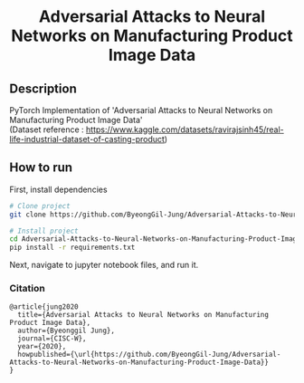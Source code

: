 <div align="center">    
 
# Adversarial Attacks to Neural Networks on Manufacturing Product Image Data     

[//]: # ([![Paper]&#40;http://img.shields.io/badge/paper-arxiv.1001.2234-B31B1B.svg&#41;]&#40;https://www.nature.com/articles/nature14539&#41;)

[//]: # ([![Conference]&#40;http://img.shields.io/badge/NeurIPS-2019-4b44ce.svg&#41;]&#40;https://papers.nips.cc/book/advances-in-neural-information-processing-systems-31-2018&#41;)

[//]: # ([![Conference]&#40;http://img.shields.io/badge/ICLR-2019-4b44ce.svg&#41;]&#40;https://papers.nips.cc/book/advances-in-neural-information-processing-systems-31-2018&#41;)

[//]: # ([![Conference]&#40;http://img.shields.io/badge/AnyConference-year-4b44ce.svg&#41;]&#40;https://papers.nips.cc/book/advances-in-neural-information-processing-systems-31-2018&#41;  )
[//]: # (<!--)

[//]: # (ARXIV   )

[//]: # ([![Paper]&#40;http://img.shields.io/badge/arxiv-math.co:1480.1111-B31B1B.svg&#41;]&#40;https://www.nature.com/articles/nature14539&#41;)

[//]: # (-->)

[//]: # (![CI testing]&#40;https://github.com/PyTorchLightning/deep-learning-project-template/workflows/CI%20testing/badge.svg?branch=master&event=push&#41;)


<!--  
Conference   
-->   
</div>
 
## Description   
PyTorch Implementation of 'Adversarial Attacks to Neural Networks on Manufacturing Product Image Data'  
(Dataset reference : https://www.kaggle.com/datasets/ravirajsinh45/real-life-industrial-dataset-of-casting-product)

## How to run   
First, install dependencies   
```bash
# Clone project   
git clone https://github.com/ByeongGil-Jung/Adversarial-Attacks-to-Neural-Networks-on-Manufacturing-Product-Image-Data.git

# Install project   
cd Adversarial-Attacks-to-Neural-Networks-on-Manufacturing-Product-Image-Data
pip install -r requirements.txt
 ```    
Next, navigate to jupyter notebook files, and run it.   

### Citation   
```
@article{jung2020
  title={Adversarial Attacks to Neural Networks on Manufacturing Product Image Data},
  author={Byeonggil Jung},
  journal={CISC-W},
  year={2020},
  howpublished={\url{https://github.com/ByeongGil-Jung/Adversarial-Attacks-to-Neural-Networks-on-Manufacturing-Product-Image-Data}}
}
```   
